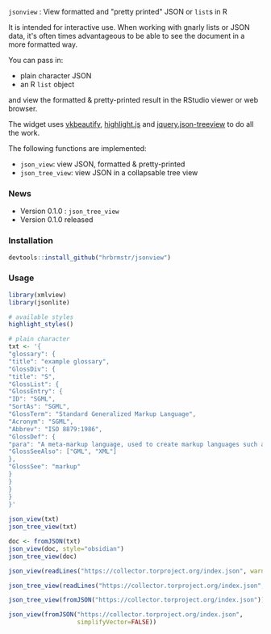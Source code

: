 
`jsonview` : View formatted and "pretty printed" JSON or `list`s in R

It is intended for interactive use. When working with gnarly lists or JSON data, it's often times advantageous to be able to see the document in a more formatted way.

You can pass in:

- plain character JSON
- an R `list` object

and view the formatted & pretty-printed result in the RStudio viewer or web browser.

The widget uses  [vkbeautify](http://www.eslinstructor.net/vkbeautify/), [highlight.js](https://highlightjs.org) and 
[jquery.json-treeview](https://github.com/bazh/a.json-view) to do all the work.

The following functions are implemented:

- `json_view`: view JSON, formatted & pretty-printed
- `json_tree_view`: view JSON in a collapsable tree view

### News

- Version 0.1.0 : `json_tree_view`
- Version 0.1.0 released

### Installation


```r
devtools::install_github("hrbrmstr/jsonview")
```



### Usage


```r
library(xmlview)
library(jsonlite)

# available styles
highlight_styles()

# plain character
txt <- '{
"glossary": {
"title": "example glossary",
"GlossDiv": {
"title": "S",
"GlossList": {
"GlossEntry": {
"ID": "SGML",
"SortAs": "SGML",
"GlossTerm": "Standard Generalized Markup Language",
"Acronym": "SGML",
"Abbrev": "ISO 8879:1986",
"GlossDef": {
"para": "A meta-markup language, used to create markup languages such as DocBook.",
"GlossSeeAlso": ["GML", "XML"]
},
"GlossSee": "markup"
}
}
}
}
}'
  
json_view(txt)
json_tree_view(txt)

doc <- fromJSON(txt)
json_view(doc, style="obsidian")
json_tree_view(doc)

json_view(readLines("https://collector.torproject.org/index.json", warn=FALSE))

json_tree_view(readLines("https://collector.torproject.org/index.json", warn=FALSE))

json_tree_view(fromJSON("https://collector.torproject.org/index.json"))

json_view(fromJSON("https://collector.torproject.org/index.json",
                   simplifyVector=FALSE))
```
